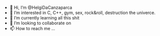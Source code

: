 - 👋 Hi, I’m @HelgiDaCanzaparca
- 👀 I’m interested in C, C++, gym, sex, rock&roll, destruction the univerce.
- 🌱 I’m currently learning all this shit
- 💞️ I’m looking to collaborate on 
- 📫 How to reach me ...

<!---
HelgiDaCanzaparca/HelgiDaCanzaparca is a ✨ special ✨ repository because its `README.md` (this file) appears on your GitHub profile.
You can click the Preview link to take a look at your changes.
--->
